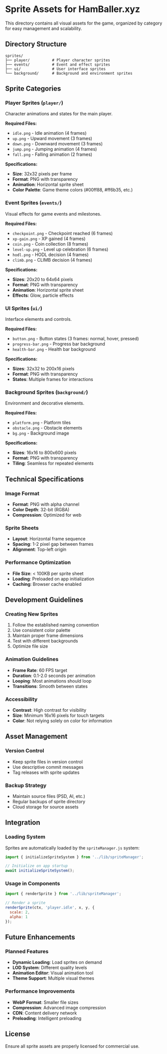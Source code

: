 # Sprite Assets for HamBaller.xyz

This directory contains all visual assets for the game, organized by category for easy management and scalability.

## Directory Structure

```
sprites/
├── player/          # Player character sprites
├── events/          # Event and effect sprites
├── ui/              # User interface sprites
└── background/      # Background and environment sprites
```

## Sprite Categories

### Player Sprites (`player/`)
Character animations and states for the main player.

**Required Files:**
- `idle.png` - Idle animation (4 frames)
- `up.png` - Upward movement (3 frames)
- `down.png` - Downward movement (3 frames)
- `jump.png` - Jumping animation (4 frames)
- `fall.png` - Falling animation (2 frames)

**Specifications:**
- **Size**: 32x32 pixels per frame
- **Format**: PNG with transparency
- **Animation**: Horizontal sprite sheet
- **Color Palette**: Game theme colors (#00ff88, #ff6b35, etc.)

### Event Sprites (`events/`)
Visual effects for game events and milestones.

**Required Files:**
- `checkpoint.png` - Checkpoint reached (6 frames)
- `xp-gain.png` - XP gained (4 frames)
- `coin.png` - Coin collection (8 frames)
- `level-up.png` - Level up celebration (6 frames)
- `hodl.png` - HODL decision (4 frames)
- `climb.png` - CLIMB decision (4 frames)

**Specifications:**
- **Sizes**: 20x20 to 64x64 pixels
- **Format**: PNG with transparency
- **Animation**: Horizontal sprite sheet
- **Effects**: Glow, particle effects

### UI Sprites (`ui/`)
Interface elements and controls.

**Required Files:**
- `button.png` - Button states (3 frames: normal, hover, pressed)
- `progress-bar.png` - Progress bar background
- `health-bar.png` - Health bar background

**Specifications:**
- **Sizes**: 32x32 to 200x16 pixels
- **Format**: PNG with transparency
- **States**: Multiple frames for interactions

### Background Sprites (`background/`)
Environment and decorative elements.

**Required Files:**
- `platform.png` - Platform tiles
- `obstacle.png` - Obstacle elements
- `bg.png` - Background image

**Specifications:**
- **Sizes**: 16x16 to 800x600 pixels
- **Format**: PNG with transparency
- **Tiling**: Seamless for repeated elements

## Technical Specifications

### Image Format
- **Format**: PNG with alpha channel
- **Color Depth**: 32-bit (RGBA)
- **Compression**: Optimized for web

### Sprite Sheets
- **Layout**: Horizontal frame sequence
- **Spacing**: 1-2 pixel gap between frames
- **Alignment**: Top-left origin

### Performance Optimization
- **File Size**: < 100KB per sprite sheet
- **Loading**: Preloaded on app initialization
- **Caching**: Browser cache enabled

## Development Guidelines

### Creating New Sprites
1. Follow the established naming convention
2. Use consistent color palette
3. Maintain proper frame dimensions
4. Test with different backgrounds
5. Optimize file size

### Animation Guidelines
- **Frame Rate**: 60 FPS target
- **Duration**: 0.1-2.0 seconds per animation
- **Looping**: Most animations should loop
- **Transitions**: Smooth between states

### Accessibility
- **Contrast**: High contrast for visibility
- **Size**: Minimum 16x16 pixels for touch targets
- **Color**: Not relying solely on color for information

## Asset Management

### Version Control
- Keep sprite files in version control
- Use descriptive commit messages
- Tag releases with sprite updates

### Backup Strategy
- Maintain source files (PSD, AI, etc.)
- Regular backups of sprite directory
- Cloud storage for source assets

## Integration

### Loading System
Sprites are automatically loaded by the `spriteManager.js` system:

```javascript
import { initializeSpriteSystem } from '../lib/spriteManager';

// Initialize on app startup
await initializeSpriteSystem();
```

### Usage in Components
```javascript
import { renderSprite } from '../lib/spriteManager';

// Render a sprite
renderSprite(ctx, 'player.idle', x, y, {
  scale: 2,
  alpha: 1
});
```

## Future Enhancements

### Planned Features
- **Dynamic Loading**: Load sprites on demand
- **LOD System**: Different quality levels
- **Animation Editor**: Visual animation tool
- **Theme Support**: Multiple visual themes

### Performance Improvements
- **WebP Format**: Smaller file sizes
- **Compression**: Advanced image compression
- **CDN**: Content delivery network
- **Preloading**: Intelligent preloading

## License
Ensure all sprite assets are properly licensed for commercial use. 